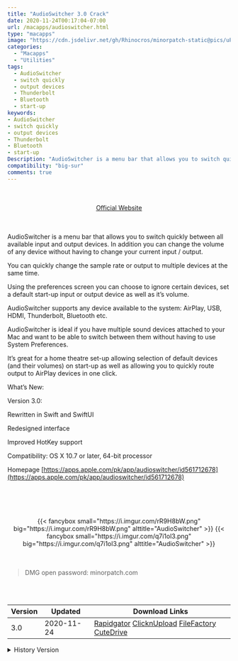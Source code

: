 ```yaml
---
title: "AudioSwitcher 3.0 Crack"
date: 2020-11-24T00:17:04-07:00
url: /macapps/audioswitcher.html
type: "macapps"
image: "https://cdn.jsdelivr.net/gh/Rhinocros/minorpatch-static@pics/uPic/bffzJ6.png"
categories:
  - "Macapps"
  - "Utilities"
tags:
  - AudioSwitcher
  - switch quickly
  - output devices
  - Thunderbolt
  - Bluetooth
  - start-up
keywords:
- AudioSwitcher
- switch quickly
- output devices
- Thunderbolt
- Bluetooth
- start-up
Description: "AudioSwitcher is a menu bar that allows you to switch quickly between all available input and output devices.  In addition you can change the volume of any device without having to change your current input / output"
compatibility: "big-sur"
comments: true
---
```


<br/>
<br/>
<center>
<a href="https://www.macbartender.com" target="blank"><div class="border px-4 border-blue-500 rounded-lg transition duration-500 
    ease-in-out w-48 text-lg text-blue-500 text-center hover:bg-blue-500 hover:text-white">
  Official Website 
</div></a>
</center>
<br/>
<br/>

AudioSwitcher is a menu bar that allows you to switch quickly between all available input and output devices.  In addition you can change the volume of any device without having to change your current input / output.

You can quickly change the sample rate or output to multiple devices at the same time.

Using the preferences screen you can choose to ignore certain devices, set a default start-up input or output device as well as it’s volume.

AudioSwitcher supports any device available to the system: AirPlay, USB, HDMI, Thunderbolt, Bluetooth etc.

AudioSwitcher is ideal if you have multiple sound devices attached to your Mac and want to be able to switch between them without having to use System Preferences.

It’s great for a home theatre set-up allowing selection of default devices (and their volumes) on start-up as well as allowing you to quickly route output to AirPlay devices in one click.

What’s New:

Version 3.0:

Rewritten in Swift and SwiftUI

Redesigned interface


Improved HotKey support

Compatibility: OS X 10.7 or later, 64-bit processor

Homepage [https://apps.apple.com/pk/app/audioswitcher/id561712678](https://apps.apple.com/pk/app/audioswitcher/id561712678)

<br/>
<br/>
<script async src="https://pagead2.googlesyndication.com/pagead/js/adsbygoogle.js"></script>
<ins class="adsbygoogle"
     style="display:block; text-align:center;"
     data-ad-layout="in-article"
     data-ad-format="fluid"
     data-ad-client="ca-pub-8746275014476192"
     data-ad-slot="5144997159"></ins>
<script>
     (adsbygoogle = window.adsbygoogle || []).push({});
</script>
<br/>
<br/>


<center>

<div class="w-full grid grid-cols-2 flex gap-4">
{{< fancybox small="https://i.imgur.com/rR9H8bW.png" big="https://i.imgur.com/rR9H8bW.png" alttitle="AudioSwitcher" >}}
{{< fancybox small="https://i.imgur.com/q7i1ol3.png" big="https://i.imgur.com/q7i1ol3.png" alttitle="AudioSwitcher" >}}
</div>

</center>

<br/>
<br/>


> DMG open password: minorpatch.com

<br/>

<br/>
<div id="history_version" class="history_version">

| Version | Updated | Download Links |
| ---- | ---- | ---- |
| 3.0 | 2020-11-24 | [Rapidgator](https://ouo.io/OkHqsw)   [ClicknUpload](https://ouo.io/58WhyZ)   [FileFactory](https://ouo.io/uXOpF1)   [CuteDrive](https://ouo.io/YaELIs) |
<details>
<summary>History Version</summary>

| Version | Updated | Download Links |
| ---- | ---- | ---- |
| 2.99.7 | 2020-03-17 | [UsersCloud](https://ouo.io/2xMpg7j)   [ClicknUpload](https://ouo.io/ScMZ1i)   [FileFactory](https://ouo.io/10XWu0F)   [CuteDrive](https://ouo.io/v2bewt) |
</details>

</div>
